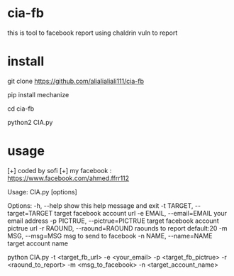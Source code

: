 # cia-fb
this is tool to facebook report
using chaldrin vuln to report 
# install

git clone https://github.com/alialialiali111/cia-fb

pip install mechanize

cd cia-fb

python2 CIA.py

# usage 
[+] coded by sofi
[+] my facebook : https://www.facebook.com/ahmed.ffrr112

Usage: CIA.py [options]

Options:
  -h, --help            show this help message and exit
  -t TARGET, --target=TARGET
                        target facebook account url
  -e EMAIL, --email=EMAIL
                        your email address
  -p PICTRUE, --pictrue=PICTRUE
                        target facebook account pictrue url
  -r RAOUND, --raound=RAOUND
                        raounds to report default:20
  -m MSG, --msg=MSG     msg to send to facebook
  -n NAME, --name=NAME  target account name
  
 
 python CIA.py -t <target_fb_url> -e <your_email> -p <target_fb_pictrue> -r <raound_to_report> -m <msg_to_facebook> -n <target_account_name>
  
